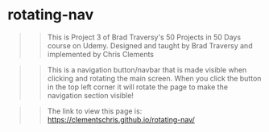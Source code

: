 # rotating-nav

>> This is Project 3 of Brad Traversy's 50 Projects in 50 Days course on Udemy. Designed and taught by Brad Traversy and implemented by Chris Clements

>> This is a navigation button/navbar that is made visible when clicking and rotating the main screen. When you click the button in the top left corner it will rotate the page to make the navigation section visible!

>> The link to view this page is: https://clementschris.github.io/rotating-nav/